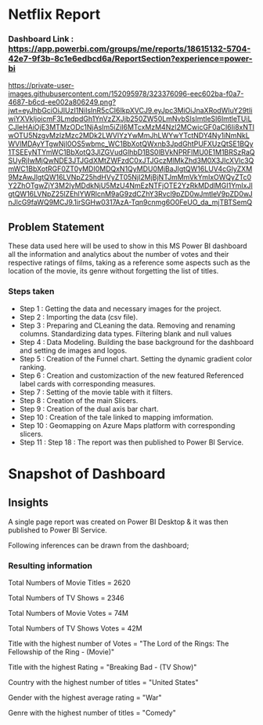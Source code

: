 # Netflix Report

### Dashboard Link : https://app.powerbi.com/groups/me/reports/18615132-5704-42e7-9f3b-8c1e6edbcd6a/ReportSection?experience=power-bi
https://private-user-images.githubusercontent.com/152095978/323376096-eec602ba-f0a7-4687-b6cd-ee002a806249.png?jwt=eyJhbGciOiJIUzI1NiIsInR5cCI6IkpXVCJ9.eyJpc3MiOiJnaXRodWIuY29tIiwiYXVkIjoicmF3LmdpdGh1YnVzZXJjb250ZW50LmNvbSIsImtleSI6ImtleTUiLCJleHAiOjE3MTMzODc1NjAsIm5iZiI6MTcxMzM4NzI2MCwicGF0aCI6Ii8xNTIwOTU5NzgvMzIzMzc2MDk2LWVlYzYwMmJhLWYwYTctNDY4Ny1iNmNkLWVlMDAyYTgwNjI0OS5wbmc_WC1BbXotQWxnb3JpdGhtPUFXUzQtSE1BQy1TSEEyNTYmWC1BbXotQ3JlZGVudGlhbD1BS0lBVkNPRFlMU0E1M1BRSzRaQSUyRjIwMjQwNDE3JTJGdXMtZWFzdC0xJTJGczMlMkZhd3M0X3JlcXVlc3QmWC1BbXotRGF0ZT0yMDI0MDQxN1QyMDU0MjBaJlgtQW16LUV4cGlyZXM9MzAwJlgtQW16LVNpZ25hdHVyZT05NjI2MjBjNTJmMmVkYmIxOWQyZTc0Y2ZhOTgwZjY3M2IyMDdkNjU5MzU4NmEzNTFjOTE2YzRkMDdlMGI1YmIxJlgtQW16LVNpZ25lZEhlYWRlcnM9aG9zdCZhY3Rvcl9pZD0wJmtleV9pZD0wJnJlcG9faWQ9MCJ9.1irSGHw0317AzA-Tqn9cnmg6O0FeUO_da_mjTBTSemQ
## Problem Statement

These data used here will be used to show in this MS Power BI dashboard all the information and analytics about the number of votes and their respective ratings of films, taking as a reference some aspects such as the location of the movie, its genre without forgetting the list of titles.


### Steps taken

- Step 1 : Getting the data and necessary images for the project.
- Step 2 : Importing the data (csv file).
- Step 3 : Preparing and CLeaning the data. Removing and renaming columns. Standardizing data types. Filtering blank and null values
- Step 4 : Data Modeling. Building the base background  for the dashboard and setting de images and logos.
- Step 5 : Creation of the Funnel chart. Setting the dynamic gradient color ranking.
- Step 6 : Creation and customizaction of the new featured Referenced label cards with corresponding measures.
- Step 7 : Setting of the movie table with it filters. 
- Step 8 : Creation of the main Slicers.
- Step 9 : Creation of the dual axis bar chart.
- Step 10 : Creation of the tale linked to mapping imformation.
- Step 10 : Geomapping on  Azure Maps platform with corresponding slicers. 
- Step 11 : Step 18 : The report was then published to Power BI Service.


# Snapshot of Dashboard



## Insights

A single page report was created on Power BI Desktop & it was then published to Power BI Service.

Following inferences can be drawn from the dashboard;

### Resulting information

   Total Numbers of Movie Titles = 2620 

   Total Numbers of TV Shows = 2346

   Total Numbers of Movie Votes = 74M

   Total Numbers of TV Shows Votes = 42M

   Title with the highest number of Votes = "The Lord of the Rings: The Fellowship of the Ring - (Movie)"
   
   Title with the highest Rating = "Breaking Bad - (TV Show)"

   Country with the highest number of titles = "United States"

   Gender with the highest average rating = "War"

   Genre with the highest number of titles = "Comedy"
